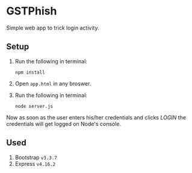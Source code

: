 # GSTPhish
Simple web app to trick login activity.

## Setup
1. Run the following in terminal:
    ```
    npm install
    ``` 

2. Open `app.html` in any broswer.

3. Run the following in terminal:
    ```$xslt
    node server.js
    ```

Now as soon as the user enters his/her credentials and clicks _LOGIN_ the credentials will get logged on Node's console.


## Used

1. Bootstrap `v3.3.7`
2. Express `v4.16.2`

